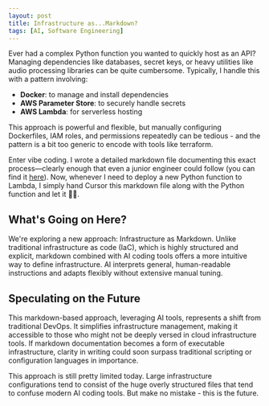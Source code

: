 ```yaml
---
layout: post
title: Infrastructure as...Markdown?
tags: [AI, Software Engineering]
---
```

<script> 
  (function(i,s,o,g,r,a,m){i['GoogleAnalyticsObject']=r;i[r]=i[r]||function(){
  (i[r].q=i[r].q||[]).push(arguments)},i[r].l=1*new Date();a=s.createElement(o),
  m=s.getElementsByTagName(o)[0];a.async=1;a.src=g;m.parentNode.insertBefore(a,m)
  })(window,document,'script','https://www.google-analytics.com/analytics.js','ga');

  ga('create', 'UA-82391879-1', 'auto');
  ga('send', 'pageview');

</script>

Ever had a complex Python function you wanted to quickly host as an API? Managing dependencies like databases, secret keys, or heavy utilities like audio processing libraries can be quite cumbersome. Typically, I handle this with a pattern involving:

- **Docker**: to manage and install dependencies
- **AWS Parameter Store**: to securely handle secrets
- **AWS Lambda**: for serverless hosting

This approach is powerful and flexible, but manually configuring Dockerfiles, IAM roles, and permissions repeatedly can be tedious - and the pattern is a bit too generic to encode with tools like terraform.

Enter vibe coding. I wrote a detailed markdown file documenting this exact process—clearly enough that even a junior engineer could follow (you can find it [here](https://github.com/dshieble/method_to_lambda_prompt/blob/main/guidelines.md)). Now, whenever I need to deploy a new Python function to Lambda, I simply hand Cursor this markdown file along with the Python function and let it 🧑‍🍳.

## What's Going on Here?

We're exploring a new approach: Infrastructure as Markdown. Unlike traditional infrastructure as code (IaC), which is highly structured and explicit, markdown combined with AI coding tools offers a more intuitive way to define infrastructure. AI interprets general, human-readable instructions and adapts flexibly without extensive manual tuning.

## Speculating on the Future

This markdown-based approach, leveraging AI tools, represents a shift from traditional DevOps. It simplifies infrastructure management, making it accessible to those who might not be deeply versed in cloud infrastructure tools. If markdown documentation becomes a form of executable infrastructure, clarity in writing could soon surpass traditional scripting or configuration languages in importance.

This approach is still pretty limited today. Large infrastructure configurations tend to consist of the huge overly structured files that tend to confuse modern AI coding tools. But make no mistake - this is the future.

